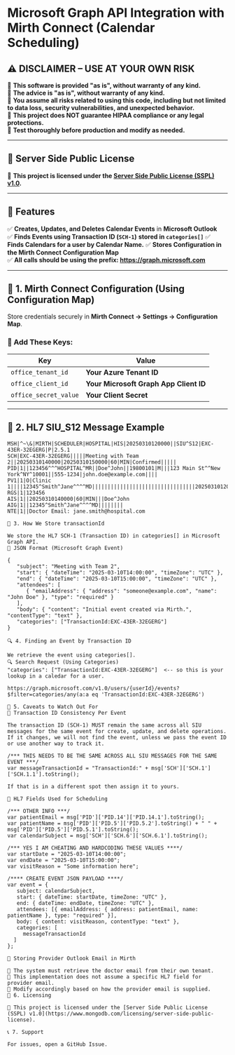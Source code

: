 # Microsoft Graph API Integration with Mirth Connect (Calendar Scheduling)

## ⚠️ **DISCLAIMER – USE AT YOUR OWN RISK**
🚨 **This software is provided "as is", without warranty of any kind.**  
🚨 **The advice is "as is", without warranty of any kind.**  
📌 **You assume all risks related to using this code, including but not limited to data loss, security vulnerabilities, and unexpected behavior.**  
📌 **This project does NOT guarantee HIPAA compliance or any legal protections.**  
📌 **Test thoroughly before production and modify as needed.**  

---

## 📜 **Server Side Public License**
📌 **This project is licensed under the [Server Side Public License (SSPL) v1.0](https://www.mongodb.com/licensing/server-side-public-license).**  

---

## 📌 Features
✅ **Creates, Updates, and Deletes Calendar Events** in **Microsoft Outlook**  
✅ **Finds Events using Transaction ID (`SCH-1`)** **stored in `categories[]`**
✅ **Finds Calendars for a user by Calendar Name.**
✅ **Stores Configuration in the Mirth Connect Configuration Map**  
✅ **All calls should be using the prefix: https://graph.microsoft.com**

---

## 🔧 **1. Mirth Connect Configuration (Using Configuration Map)**  
Store credentials securely in **Mirth Connect → Settings → Configuration Map**.

### **🔹 Add These Keys:**
| **Key** | **Value** |
|-------------|----------|
| `office_tenant_id` | **Your Azure Tenant ID** |
| `office_client_id` | **Your Microsoft Graph App Client ID** |
| `office_secret_value` | **Your Client Secret** |

---

## 📡 **2. HL7 SIU_S12 Message Example**
```hl7
MSH|^~\&|MIRTH|SCHEDULER|HOSPITAL|HIS|20250310120000||SIU^S12|EXC-43ER-32EGERG|P|2.5.1
SCH|EXC-43ER-32EGERG|||||Meeting with Team 2||20250310140000|20250310150000|60|MIN|Confirmed|||||
PID|1||123456^^^HOSPITAL^MR||Doe^John||19800101|M|||123 Main St^^New York^NY^10001||555-1234|john.doe@example.com||||
PV1|1|O|Clinic 1||||12345^Smith^Jane^^^^MD|||||||||||||||||||||||||||||||||20250310120000
RGS|1|123456
AIS|1||20250310140000|60|MIN|||Doe^John
AIG|1||12345^Smith^Jane^^^^MD||||||||
NTE|1||Doctor Email: jane.smith@hospital.com

📝 3. How We Store transactionId

We store the HL7 SCH-1 (Transaction ID) in categories[] in Microsoft Graph API.
📌 JSON Format (Microsoft Graph Event)

{
   "subject": "Meeting with Team 2",
   "start": { "dateTime": "2025-03-10T14:00:00", "timeZone": "UTC" },
   "end": { "dateTime": "2025-03-10T15:00:00", "timeZone": "UTC" },
   "attendees": [
      { "emailAddress": { "address": "someone@example.com", "name": "John Doe" }, "type": "required" }
   ],
   "body": { "content": "Initial event created via Mirth.", "contentType": "text" },
   "categories": ["TransactionId:EXC-43ER-32EGERG"]
}

🔍 4. Finding an Event by Transaction ID

We retrieve the event using categories[].
🔍 Search Request (Using Categories)
"categories": ["TransactionId:EXC-43ER-32EGERG"]  <-- so this is your lookup in a caledar for a user.

https://graph.microsoft.com/v1.0/users/{userId}/events?$filter=categories/any(a:a eq 'TransactionId:EXC-43ER-32EGERG')

🚨 5. Caveats to Watch Out For
🚨 Transaction ID Consistency Per Event

The transaction ID (SCH-1) MUST remain the same across all SIU messages for the same event for create, update, and delete operations.
If it changes, we will not find the event, unless we pass the event ID or use another way to track it.

/*** THIS NEEDS TO BE THE SAME ACROSS ALL SIU MESSAGES FOR THE SAME EVENT ***/
var messageTransactionId = "TransactionId:" + msg['SCH']['SCH.1']['SCH.1.1'].toString();

If that is in a different spot then assign it to yours.

🚨 HL7 Fields Used for Scheduling

/*** OTHER INFO ***/
var patientEmail = msg['PID']['PID.14']['PID.14.1'].toString();
var patientName = msg['PID']['PID.5']['PID.5.2'].toString() + " " + msg['PID']['PID.5']['PID.5.1'].toString();
var calendarSubject = msg['SCH']['SCH.6']['SCH.6.1'].toString();

/*** YES I AM CHEATING AND HARDCODING THESE VALUES ****/
var startDate = "2025-03-10T14:00:00";
var endDate = "2025-03-10T15:00:00";
var visitReason = "Some information here";

/**** CREATE EVENT JSON PAYLOAD ****/
var event = {
   subject: calendarSubject,
   start: { dateTime: startDate, timeZone: "UTC" },
   end: { dateTime: endDate, timeZone: "UTC" },
   attendees: [{ emailAddress: { address: patientEmail, name: patientName }, type: "required" }],
   body: { content: visitReason, contentType: "text" },
   categories: [
     messageTransactionId
  ]
};

🚨 Storing Provider Outlook Email in Mirth

📌 The system must retrieve the doctor email from their own tenant.
📌 This implementation does not assume a specific HL7 field for provider email.
📌 Modify accordingly based on how the provider email is supplied.
📜 6. Licensing

📌 This project is licensed under the [Server Side Public License (SSPL) v1.0](https://www.mongodb.com/licensing/server-side-public-license).

📞 7. Support

For issues, open a GitHub Issue.
